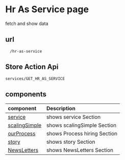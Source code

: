 # Hr As Service page

fetch and show data

## url

```
  /hr-as-service
```

## Store Action Api

```
services/GET_HR_AS_SERVICE
```

## components

| component                            | Description                  |
| :----------------------------------- | :--------------------------- |
| [service](./service.vue)             | shows service Section        |
| [scalingSimple](./scalingSimple.vue) | shows scalingSimple Section  |
| [ourProcess](./ourProcess.vue)       | shows Process hiring Section |
| [story](./story.vue)                 | shows story Section          |
| [NewsLetters](./NewsLetters.vue)     | shows NewsLetters Section    |
